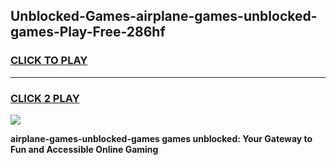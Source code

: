 
## Unblocked-Games-airplane-games-unblocked-games-Play-Free-286hf
<h3>
<a href="https://premium76.site?title=airplane-games-unblocked-games&ref=15A">CLICK TO PLAY</a></h3>
<hr>

<h3>
<a href="https://premium76.site?title=airplane-games-unblocked-games&ref=15A">CLICK 2 PLAY</a>
  
</h3>

<a href="https://premium76.site?title=airplane-games-unblocked-games&ref=15A"><img src="https://clearcache.store/games.png"></a>


**airplane-games-unblocked-games games unblocked: Your Gateway to Fun and Accessible Online Gaming**
